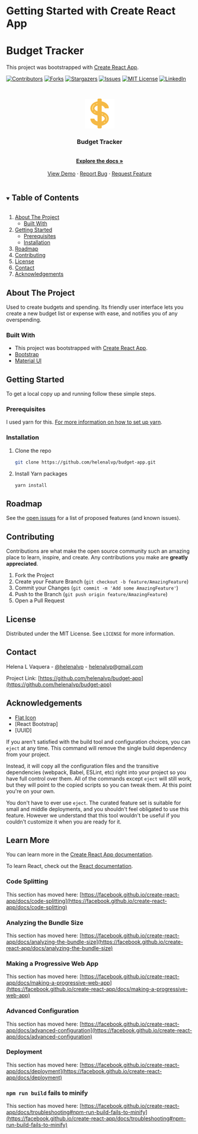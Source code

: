 # Getting Started with Create React App
# Budget Tracker

This project was bootstrapped with [Create React App](https://github.com/facebook/create-react-app).

<!-- PROJECT SHIELDS -->
<!--
*** I'm using markdown "reference style" links for readability.
*** Reference links are enclosed in brackets [ ] instead of parentheses ( ).
*** See the bottom of this document for the declaration of the reference variables
*** for contributors-url, forks-url, etc. This is an optional, concise syntax you may use.
*** https://www.markdownguide.org/basic-syntax/#reference-style-links
-->

[![Contributors][contributors-shield]][contributors-url]
[![Forks][forks-shield]][forks-url]
[![Stargazers][stars-shield]][stars-url]
[![Issues][issues-shield]][issues-url]
[![MIT License][license-shield]][license-url]
[![LinkedIn][linkedin-shield]][linkedin-url]

<!-- PROJECT LOGO -->
<br />
<p align="center">
  <a href="https://github.com/helenalvp/budget-app">
    <img src="/public/favicon.png" alt="Logo" width="80" height="80">
  </a>

  <h3 align="center">Budget Tracker</h3>

  <p align="center">
<br />
<a href="https://github.com/helenalvp/budget-app"><strong>Explore the docs »</strong></a>
<br />
<br />
<a href="https://helenalvp-budget-tracker.netlify.app">View Demo</a>
·
<a href="https://github.com/helenalvp/budget-app/issues">Report Bug</a>
·
<a href="https://github.com/helenalvp/budget-app/issues">Request Feature</a>

  </p>
</p>

<!-- TABLE OF CONTENTS -->
<details open="open">
  <summary><h2 style="display: inline-block">Table of Contents</h2></summary>
  <ol>
    <li>
      <a href="#about-the-project">About The Project</a>
      <ul>
        <li><a href="#built-with">Built With</a></li>
      </ul>
    </li>
    <li>
      <a href="#getting-started">Getting Started</a>
      <ul>
        <li><a href="#prerequisites">Prerequisites</a></li>
        <li><a href="#installation">Installation</a></li>
      </ul>
    </li>
    <!-- <li><a href="#usage">Usage</a></li> -->
    <li><a href="#roadmap">Roadmap</a></li>
    <li><a href="#contributing">Contributing</a></li>
    <li><a href="#license">License</a></li>
    <li><a href="#contact">Contact</a></li>
    <li><a href="#acknowledgements">Acknowledgements</a></li>
  </ol>
</details>

<!-- ABOUT THE PROJECT -->

## About The Project

<!-- INSERT IMAGE HERE -->
<!-- <a href="https://helenalvp-budget-tracker.netlify.app/"><img src="/src/assets/images/app-screenshot.PNG" alt="app screenshot"/></a> -->

Used to create budgets and spending. Its friendly user interface lets you create a new budget list or expense with ease, and notifies you of any overspending. 

### Built With

- This project was bootstrapped with [Create React App](https://github.com/facebook/create-react-app).
- [Bootstrap](https://getbootstrap.com/)
- [Material UI](https://material-ui.com/)

<!-- GETTING STARTED -->

## Getting Started

To get a local copy up and running follow these simple steps.

### Prerequisites

I used yarn for this. [For more information on how to set up yarn](https://classic.yarnpkg.com/en/docs/getting-started).

<!-- - yarn
  ```sh
  yarn --version
  ``` -->

### Installation

1. Clone the repo
   ```sh
   git clone https://github.com/helenalvp/budget-app.git
   ```
2. Install Yarn packages
   ```sh
   yarn install
   ```

<!-- USAGE EXAMPLES -->

<!-- ## Usage

Use this space to show useful examples of how a project can be used. Additional screenshots, code examples and demos work well in this space. You may also link to more resources.

_For more examples, please refer to the [Documentation](https://example.com)_ -->

<!-- ROADMAP -->

## Roadmap

See the [open issues](https://github.com/helenalvp/budget-app/issues) for a list of proposed features (and known issues).

<!-- CONTRIBUTING -->

## Contributing

Contributions are what make the open source community such an amazing place to learn, inspire, and create. Any contributions you make are **greatly appreciated**.

1. Fork the Project
2. Create your Feature Branch (`git checkout -b feature/AmazingFeature`)
3. Commit your Changes (`git commit -m 'Add some AmazingFeature'`)
4. Push to the Branch (`git push origin feature/AmazingFeature`)
5. Open a Pull Request

<!-- LICENSE -->

## License

Distributed under the MIT License. See `LICENSE` for more information.

<!-- CONTACT -->

## Contact

Helena L Vaquera - [@helenalvp](https://twitter.com/helenalvp) - helenalvp@gmail.com

Project Link: [https://github.com/helenalvp/budget-app](https://github.com/helenalvp/budget-app)

<!-- ACKNOWLEDGEMENTS -->

## Acknowledgements

- [Flat Icon](https://flaticon.com)
- [React Bootstrap]
- [UUID]
<!--- []() -->

<!-- MARKDOWN LINKS & IMAGES -->
<!-- https://www.markdownguide.org/basic-syntax/#reference-style-links -->

[contributors-shield]: https://img.shields.io/github/contributors/helenalvp/repo.svg?style=for-the-badge
[contributors-url]: https://github.com/helenalvp/budget-app/graphs/contributors
[forks-shield]: https://img.shields.io/github/forks/helenalvp/repo.svg?style=for-the-badge
[forks-url]: https://github.com/helenalvp/budget-app/network/members
[stars-shield]: https://img.shields.io/github/stars/helenalvp/repo.svg?style=for-the-badge
[stars-url]: https://github.com/helenalvp/budget-app/stargazers
[issues-shield]: https://img.shields.io/github/issues/helenalvp/repo.svg?style=for-the-badge
[issues-url]: https://github.com/helenalvp/budget-app/issues
[license-shield]: https://img.shields.io/github/license/helenalvp/repo.svg?style=for-the-badge
[license-url]: https://github.com/helenalvp/budget-app/blob/master/LICENSE.txt
[linkedin-shield]: https://img.shields.io/badge/-LinkedIn-black.svg?style=for-the-badge&logo=linkedin&colorB=555
[linkedin-url]: https://linkedin.com/in/helenalvp


If you aren't satisfied with the build tool and configuration choices, you can `eject` at any time. This command will remove the single build dependency from your project.

Instead, it will copy all the configuration files and the transitive dependencies (webpack, Babel, ESLint, etc) right into your project so you have full control over them. All of the commands except `eject` will still work, but they will point to the copied scripts so you can tweak them. At this point you're on your own.

You don't have to ever use `eject`. The curated feature set is suitable for small and middle deployments, and you shouldn't feel obligated to use this feature. However we understand that this tool wouldn't be useful if you couldn't customize it when you are ready for it.

## Learn More

You can learn more in the [Create React App documentation](https://facebook.github.io/create-react-app/docs/getting-started).

To learn React, check out the [React documentation](https://reactjs.org/).

### Code Splitting

This section has moved here: [https://facebook.github.io/create-react-app/docs/code-splitting](https://facebook.github.io/create-react-app/docs/code-splitting)

### Analyzing the Bundle Size

This section has moved here: [https://facebook.github.io/create-react-app/docs/analyzing-the-bundle-size](https://facebook.github.io/create-react-app/docs/analyzing-the-bundle-size)

### Making a Progressive Web App

This section has moved here: [https://facebook.github.io/create-react-app/docs/making-a-progressive-web-app](https://facebook.github.io/create-react-app/docs/making-a-progressive-web-app)

### Advanced Configuration

This section has moved here: [https://facebook.github.io/create-react-app/docs/advanced-configuration](https://facebook.github.io/create-react-app/docs/advanced-configuration)

### Deployment

This section has moved here: [https://facebook.github.io/create-react-app/docs/deployment](https://facebook.github.io/create-react-app/docs/deployment)

### `npm run build` fails to minify

This section has moved here: [https://facebook.github.io/create-react-app/docs/troubleshooting#npm-run-build-fails-to-minify](https://facebook.github.io/create-react-app/docs/troubleshooting#npm-run-build-fails-to-minify)
